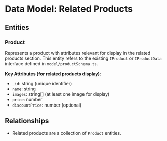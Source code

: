 # Data Model: Related Products

## Entities

### Product
Represents a product with attributes relevant for display in the related products section. This entity refers to the existing `IProduct` or `IProductData` interface defined in `model/productSchema.ts`.

**Key Attributes (for related products display)**:
- `_id`: string (unique identifier)
- `name`: string
- `images`: string[] (at least one image for display)
- `price`: number
- `discountPrice`: number (optional)

## Relationships
- Related products are a collection of `Product` entities.
